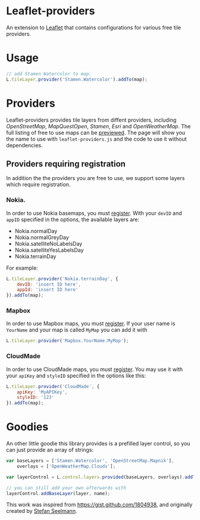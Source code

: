 Leaflet-providers
=================
An extension to [Leaflet](http://leafletjs.com/) that contains configurations for various free tile providers.

# Usage
```Javascript
// add Stamen Watercolor to map.
L.tileLayer.provider('Stamen.Watercolor').addTo(map);
```

# Providers

Leaflet-providers provides tile layers from diffent providers, including *OpenStreetMap*, *MapQuestOpen*, *Stamen*, *Esri* and *OpenWeatherMap*. The full listing of free to use maps can be [previewed](preview/index.html). The page will show you the name to use with `leaflet-providers.js` and the code to use it without dependencies.

## Providers requiring registration

In addition the the providers you are free to use, we support some layers which require registration.

### Nokia.

In order to use Nokia basemaps, you must [register](https://developer.here.com/web/guest/myapps). With your `devID` and `appID` specified in the options, the available layers are:

* Nokia.normalDay
* Nokia.normalGreyDay
* Nokia.satelliteNoLabelsDay
* Nokia.satelliteYesLabelsDay
* Nokia.terrainDay

For example:
```Javascript
L.tileLayer.provider('Nokia.terrainDay', {
    devID: 'insert ID here',
    appId: 'insert ID here'
}).addTo(map);
```

### Mapbox

In order to use Mapbox maps, you must [register](https://tiles.mapbox.com/signup). If your user name is `YourName` and your map is called `MyMap` you can add it with
```JavaScript
L.tileLayer.provider('Mapbox.YourName.MyMap');
```

### CloudMade

In order to use CloudMade maps, you must [register](http://account.cloudmade.com/register). You may use it with your `apiKey` and `styleID` specified in the options like this:
```JavaScript
L.tileLayer.provider('CloudMade', {
    apiKey: 'MyAPIKey',
    styleID: '123'
}).addTo(map);
```

# Goodies

An other little goodie this library provides is a prefilled layer control, so you can just provide an array of strings:

```JavaScript
var baseLayers = ['Stamen.Watercolor', 'OpenStreetMap.Mapnik'],
	overlays = ['OpenWeatherMap.Clouds'];

var layerControl = L.control.layers.provided(baseLayers, overlays).addTo(map);

// you can still add your own afterwards with
layerControl.addBaseLayer(layer, name);
```

This work was inspired from <https://gist.github.com/1804938>, and originally created by [Stefan Seelmann](https://github.com/seelmann).